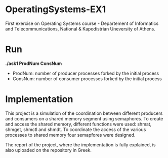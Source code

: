 # OperatingSystems-EX1

First exercise on Operating Systems course - Departement of Informatics and Telecommunications, National & Kapodistrian Uneversity of Athens.

# Run
**./ask1 ProdNum ConsNum**
- ProdNum: number of producer processes forked by the initial process
- ConsNum: number of consumer processes forked by the initial process

# Implementation

This project is a simulation of the coordination between different producers and consumers on a shared memory segment using semaphores. To create and access the shared memory, different functions were used: shmat, shmget, shmctl and shmdt. To coordinate the access of the various processes to shared memory four semapfores were designed.

The report of the project, where the implementation is fully explained, is also uploaded on the repository in Greek.
